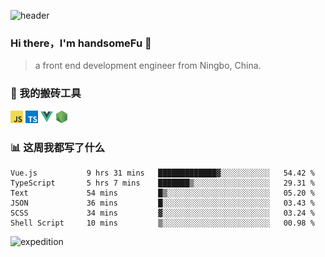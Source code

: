 ![header](https://raw.githubusercontent.com/fzq1998/fzq1998/master/header.png)

### Hi there，I'm handsomeFu 👋

> a front end development engineer from Ningbo, China.

### 🔧 我的搬砖工具
<code><img height="20" src="https://raw.githubusercontent.com/github/explore/80688e429a7d4ef2fca1e82350fe8e3517d3494d/topics/javascript/javascript.png" alt="javascript"></code>
<code><img height="20" src="https://raw.githubusercontent.com/github/explore/80688e429a7d4ef2fca1e82350fe8e3517d3494d/topics/typescript/typescript.png" alt="typescript"></code>
<code><img height="20" src="https://raw.githubusercontent.com/github/explore/80688e429a7d4ef2fca1e82350fe8e3517d3494d/topics/vue/vue.png" alt="vue"></code>
<code><img height="20" src="https://raw.githubusercontent.com/github/explore/80688e429a7d4ef2fca1e82350fe8e3517d3494d/topics/nodejs/nodejs.png" alt="nodejs"></code>



### 📊 这周我都写了什么
<!--START_SECTION:waka-->

```text
Vue.js           9 hrs 31 mins   █████████████▓░░░░░░░░░░░   54.42 %
TypeScript       5 hrs 7 mins    ███████▒░░░░░░░░░░░░░░░░░   29.31 %
Text             54 mins         █▒░░░░░░░░░░░░░░░░░░░░░░░   05.20 %
JSON             36 mins         █░░░░░░░░░░░░░░░░░░░░░░░░   03.43 %
SCSS             34 mins         ▓░░░░░░░░░░░░░░░░░░░░░░░░   03.24 %
Shell Script     10 mins         ▒░░░░░░░░░░░░░░░░░░░░░░░░   00.98 %
```

<!--END_SECTION:waka-->


![expedition](https://raw.githubusercontent.com/fzq1998/fzq1998/master/expedition.gif)

